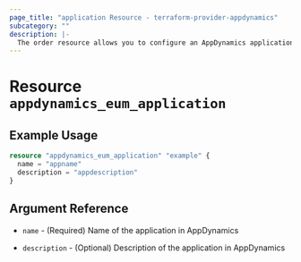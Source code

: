```yaml
---
page_title: "application Resource - terraform-provider-appdynamics"
subcategory: ""
description: |-
  The order resource allows you to configure an AppDynamics application.
---
```


# Resource `appdynamics_eum_application`

## Example Usage

```terraform
resource "appdynamics_eum_application" "example" {
  name = "appname"
  description = "appdescription"
}
```

## Argument Reference

- `name` - (Required) Name of the application in AppDynamics

- `description` - (Optional) Description of the application in AppDynamics

